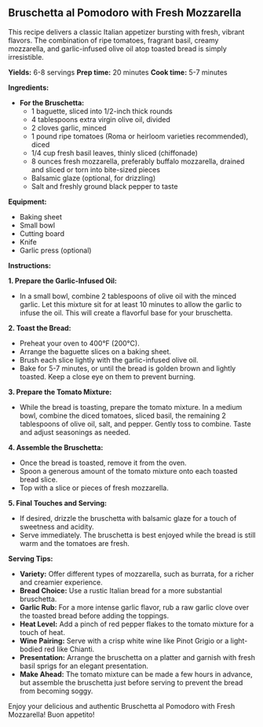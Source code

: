 ## Bruschetta al Pomodoro with Fresh Mozzarella

This recipe delivers a classic Italian appetizer bursting with fresh, vibrant flavors. The combination of ripe tomatoes, fragrant basil, creamy mozzarella, and garlic-infused olive oil atop toasted bread is simply irresistible.

**Yields:** 6-8 servings
**Prep time:** 20 minutes
**Cook time:** 5-7 minutes

**Ingredients:**

*   **For the Bruschetta:**
    *   1 baguette, sliced into 1/2-inch thick rounds
    *   4 tablespoons extra virgin olive oil, divided
    *   2 cloves garlic, minced
    *   1 pound ripe tomatoes (Roma or heirloom varieties recommended), diced
    *   1/4 cup fresh basil leaves, thinly sliced (chiffonade)
    *   8 ounces fresh mozzarella, preferably buffalo mozzarella, drained and sliced or torn into bite-sized pieces
    *   Balsamic glaze (optional, for drizzling)
    *   Salt and freshly ground black pepper to taste

**Equipment:**

*   Baking sheet
*   Small bowl
*   Cutting board
*   Knife
*   Garlic press (optional)

**Instructions:**

**1. Prepare the Garlic-Infused Oil:**

*   In a small bowl, combine 2 tablespoons of olive oil with the minced garlic. Let this mixture sit for at least 10 minutes to allow the garlic to infuse the oil. This will create a flavorful base for your bruschetta.

**2. Toast the Bread:**

*   Preheat your oven to 400°F (200°C).
*   Arrange the baguette slices on a baking sheet.
*   Brush each slice lightly with the garlic-infused olive oil.
*   Bake for 5-7 minutes, or until the bread is golden brown and lightly toasted. Keep a close eye on them to prevent burning.

**3. Prepare the Tomato Mixture:**

*   While the bread is toasting, prepare the tomato mixture. In a medium bowl, combine the diced tomatoes, sliced basil, the remaining 2 tablespoons of olive oil, salt, and pepper.  Gently toss to combine.  Taste and adjust seasonings as needed.

**4. Assemble the Bruschetta:**

*   Once the bread is toasted, remove it from the oven.
*   Spoon a generous amount of the tomato mixture onto each toasted bread slice.
*   Top with a slice or pieces of fresh mozzarella.

**5. Final Touches and Serving:**

*   If desired, drizzle the bruschetta with balsamic glaze for a touch of sweetness and acidity.
*   Serve immediately.  The bruschetta is best enjoyed while the bread is still warm and the tomatoes are fresh.

**Serving Tips:**

*   **Variety:**  Offer different types of mozzarella, such as burrata, for a richer and creamier experience.
*   **Bread Choice:**  Use a rustic Italian bread for a more substantial bruschetta.
*   **Garlic Rub:**  For a more intense garlic flavor, rub a raw garlic clove over the toasted bread before adding the toppings.
*   **Heat Level:**  Add a pinch of red pepper flakes to the tomato mixture for a touch of heat.
*   **Wine Pairing:**  Serve with a crisp white wine like Pinot Grigio or a light-bodied red like Chianti.
*   **Presentation:**  Arrange the bruschetta on a platter and garnish with fresh basil sprigs for an elegant presentation.
*   **Make Ahead:** The tomato mixture can be made a few hours in advance, but assemble the bruschetta just before serving to prevent the bread from becoming soggy.

Enjoy your delicious and authentic Bruschetta al Pomodoro with Fresh Mozzarella! Buon appetito!